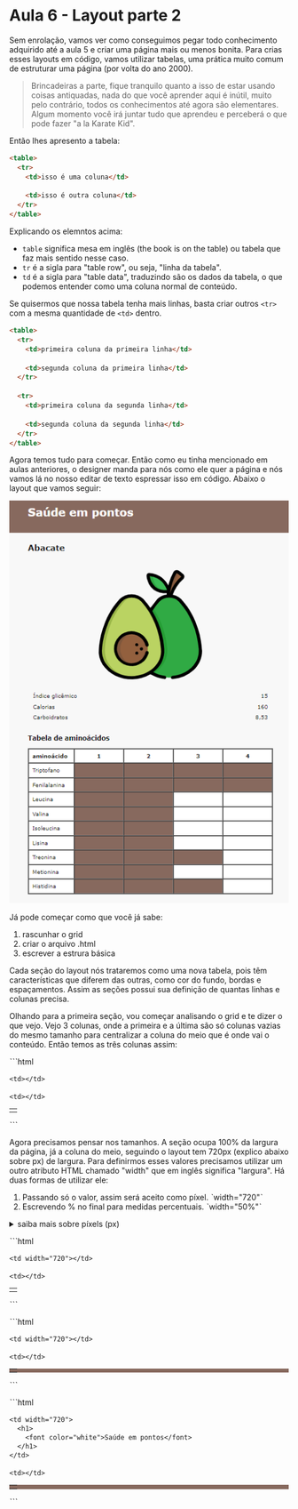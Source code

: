 # Aula 6 - Layout parte 2

Sem enrolação, vamos ver como conseguimos pegar todo conhecimento adquirido até a aula 5 e criar uma página mais ou menos bonita. Para crias esses layouts em código, vamos utilizar tabelas, uma prática muito comum de estruturar uma página (por volta do ano 2000).

> Brincadeiras a parte, fique tranquilo quanto a isso de estar usando coisas antiquadas, nada do que você aprender aqui é inútil, muito pelo contrário, todos os conhecimentos até agora são elementares. Algum momento você irá juntar tudo que aprendeu e perceberá o que pode fazer "a la Karate Kid".

Então lhes apresento a tabela:

```html
<table>
  <tr>
    <td>isso é uma coluna</td>

    <td>isso é outra coluna</td>
  </tr>
</table>
```

Explicando os elemntos acima:

- `table` significa mesa em inglês (the book is on the table) ou tabela que faz mais sentido nesse caso.
- `tr` é a sigla para "table row", ou seja, "linha da tabela".
- `td` é a sigla para "table data", traduzindo são os dados da tabela, o que podemos entender como uma coluna normal de conteúdo.

Se quisermos que nossa tabela tenha mais linhas, basta criar outros `<tr>` com a mesma quantidade de `<td>` dentro.

```html
<table>
  <tr>
    <td>primeira coluna da primeira linha</td>

    <td>segunda coluna da primeira linha</td>
  </tr>

  <tr>
    <td>primeira coluna da segunda linha</td>

    <td>segunda coluna da segunda linha</td>
  </tr>
</table>
```

Agora temos tudo para começar. Então como eu tinha mencionado em aulas anteriores, o designer manda para nós como ele quer a página e nós vamos lá no nosso editar de texto espressar isso em código. Abaixo o layout que vamos seguir:

![](./imagens/layout.png)

Já pode começar como que você já sabe:

1. rascunhar o grid
2. criar o arquivo .html
3. escrever a estrura básica

Cada seção do layout nós trataremos como uma nova tabela, pois têm características que diferem das outras, como cor do fundo, bordas e espaçamentos. Assim as seções possui sua definição de quantas linhas e colunas precisa.

Olhando para a primeira seção, vou começar analisando o grid e te dizer o que vejo. Vejo 3 colunas, onde a primeira e a última são só colunas vazias do mesmo tamanho para centralizar a coluna do meio que é onde vai o conteúdo. Então temos as três colunas assim:

ˋˋˋhtml
<table>
  <tr>
    <td></td>

    <td></td>

    <td></td>
  </tr>
</table>
ˋˋˋ

Agora precisamos pensar nos tamanhos. A seção ocupa 100% da largura da página, já a coluna do meio, seguindo o layout tem 720px (explico abaixo sobre px) de largura. Para definirmos esses valores precisamos utilizar um outro atributo HTML chamado "width" que em inglês significa "largura". Há duas formas de utilizar ele:

1. Passando só o valor, assim será aceito como píxel. ˋwidth="720"ˋ
2. Escrevendo % no final para medidas percentuais. ˋwidth="50%"ˋ

<details>
  <summary>saiba mais sobre píxels (px)</summary>

  Píxel é a unidade de medida mais comum na computação e em design digital. Em vários lugares vemos os píxels sendo mencionados e usados. Uma câmera de 32 megapíxels provavelmente (não sei muito disso) é uma câmera que captura 32 milhões de píxels em uma foto. Um sinal de TV HD das tvs digitais é de no mínimo 720px de altura. Um monitor full HD tem no mínimo 1080px de altura. São muitos exemplos de telas e elementos delas que são definidos em píxels.
</details>

ˋˋˋhtml
<table width="100%">
  <tr>
    <td></td>

    <td width="720"></td>

    <td></td>
  </tr>
</table>
ˋˋˋ



ˋˋˋhtml
<table bgcolor="#87695e" width="100%" cellspacing="20">
  <tr>
    <td></td>

    <td width="720"></td>

    <td></td>
  </tr>
</table>
ˋˋˋ

ˋˋˋhtml
<table bgcolor="#87695e" width="100%" cellspacing="20">
  <tr>
    <td></td>

    <td width="720">
      <h1>
        <font color="white">Saúde em pontos</font>
      </h1>
    </td>

    <td></td>
  </tr>
</table>
ˋˋˋ